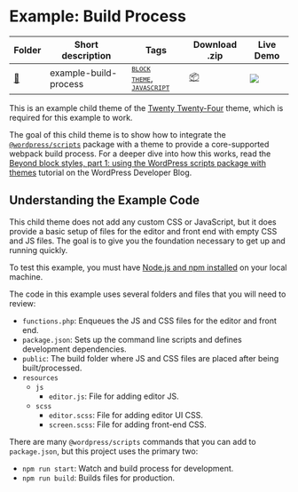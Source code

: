 # Example: Build Process

<!-- Please, do not remove these @TABLE EXAMPLES BEGIN and @TABLE EXAMPLES END comments or modify the table inside. This table is automatically generated from the data at _data/examples.json and _data/tags.json -->
<!-- @TABLE EXAMPLES BEGIN -->
| Folder                                                                                                | Short description     | Tags                                                                                                                                                                                                                                                                                                               | Download .zip                                                                                                             | Live Demo                                                                                                                                                                                                                                                                                                                                                                                                                                                                                                                                                                                                                                                                                                                                                                                                                              |
| ----------------------------------------------------------------------------------------------------- | --------------------- | ------------------------------------------------------------------------------------------------------------------------------------------------------------------------------------------------------------------------------------------------------------------------------------------------------------------ | ------------------------------------------------------------------------------------------------------------------------- | -------------------------------------------------------------------------------------------------------------------------------------------------------------------------------------------------------------------------------------------------------------------------------------------------------------------------------------------------------------------------------------------------------------------------------------------------------------------------------------------------------------------------------------------------------------------------------------------------------------------------------------------------------------------------------------------------------------------------------------------------------------------------------------------------------------------------------------- |
| [📁](https://github.com/justintadlock/block-theme-examples-testing/tree/master/example-build-process) | example-build-process | <small><code><a target="_blank" href="https://github.com/justintadlock/block-theme-examples-testing/wiki/Tags#block-theme">BLOCK THEME</a></code></small>, <small><code><a target="_blank" href="https://github.com/justintadlock/block-theme-examples-testing/wiki/Tags#javascript">JAVASCRIPT</a></code></small> | [📦](https://raw.githubusercontent.com/justintadlock/block-theme-examples-testing/master/_zips/example-build-process.zip) | [![](https://raw.githubusercontent.com/justintadlock/block-theme-examples-testing/master/_assets/icon-wp.svg)](https://playground.wordpress.net/#{%22$schema%22:%22https://playground.wordpress.net/blueprint-schema.json%22,%22landingPage%22:%22/wp-admin/themes.php%22,%22preferredVersions%22:{%22php%22:%228.0%22,%22wp%22:%22latest%22},%22steps%22:[{%22step%22:%22installTheme%22,%22themeZipFile%22:{%22resource%22:%22wordpress.org/themes%22,%22slug%22:%22twentytwentyfour%22}},{%22step%22:%22installTheme%22,%22themeZipFile%22:{%22resource%22:%22url%22,%22url%22:%22https://raw.githubusercontent.com/justintadlock/block-theme-examples-testing/master/_zips/example-build-process.zip%22},%22options%22:{%22activate%22:true}},{%22step%22:%22login%22,%22username%22:%22admin%22,%22password%22:%22password%22}]}) |
<!-- @TABLE EXAMPLES END -->

This is an example child theme of the [Twenty Twenty-Four](https://wordpress.org/themes/twentytwentyfour/) theme, which is required for this example to work.

The goal of this child theme is to show how to integrate the [`@wordpress/scripts`](https://developer.wordpress.org/block-editor/reference-guides/packages/packages-scripts/) package with a theme to provide a core-supported webpack build process. For a deeper dive into how this works, read the [Beyond block styles, part 1: using the WordPress scripts package with themes](https://developer.wordpress.org/news/2023/07/beyond-block-styles-part-1-using-the-wordpress-scripts-package-with-themes/) tutorial on the WordPress Developer Blog.

## Understanding the Example Code

This child theme does not add any custom CSS or JavaScript, but it does provide a basic setup of files for the editor and front end with empty CSS and JS files. The goal is to give you the foundation necessary to get up and running quickly.

To test this example, you must have [Node.js and npm installed](https://docs.npmjs.com/downloading-and-installing-node-js-and-npm) on your local machine.

The code in this example uses several folders and files that you will need to review:

- `functions.php`: Enqueues the JS and CSS files for the editor and front end.
- `package.json`: Sets up the command line scripts and defines development dependencies.
- `public`: The build folder where JS and CSS files are placed after being built/processed.
- `resources`
	- `js`
		- `editor.js`: File for adding editor JS.
	- `scss`
		- `editor.scss`: File for adding editor UI CSS.
		- `screen.scss`: File for adding front-end CSS.

There are many `@wordpress/scripts` commands that you can add to `package.json`, but this project uses the primary two:

- `npm run start`: Watch and build process for development.
- `npm run build`: Builds files for production.

